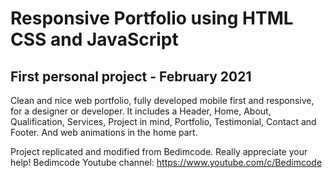 # Responsive Portfolio using HTML CSS and JavaScript
## First personal project - February 2021

Clean and nice web portfolio, fully developed mobile first and responsive, for a designer or developer. It includes a Header, Home, About, Qualification, Services, Project in mind, Portfolio, Testimonial, Contact and Footer. And web animations in the home part.

Project replicated and modified from Bedimcode. Really appreciate your help! 
Bedimcode Youtube channel: https://www.youtube.com/c/Bedimcode
